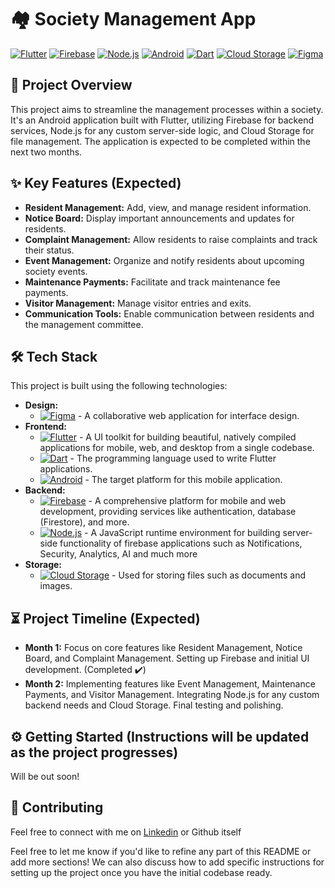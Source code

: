 # 🏘️ Society Management App

[![Flutter](https://img.shields.io/badge/Flutter-%2302569B.svg?style=for-the-badge&logo=flutter&logoColor=white)](https://flutter.dev/)
[![Firebase](https://img.shields.io/badge/Firebase-%23FFCA28.svg?style=for-the-badge&logo=firebase&logoColor=black)](https://firebase.google.com/)
[![Node.js](https://img.shields.io/badge/Node.js-%23339933.svg?style=for-the-badge&logo=nodedotjs&logoColor=white)](https://nodejs.org/en/)
[![Android](https://img.shields.io/badge/Android-%233DDC84.svg?style=for-the-badge&logo=android&logoColor=white)](https://developer.android.com/)
[![Dart](https://img.shields.io/badge/Dart-%230175C2.svg?style=for-the-badge&logo=dart&logoColor=white)](https://dart.dev/)
[![Cloud Storage](https://img.shields.io/badge/Cloud%20Storage-%234285F4.svg?style=for-the-badge&logo=google-cloud&logoColor=white)](https://cloud.google.com/storage)
[![Figma](https://img.shields.io/badge/Figma-%23F24E1E.svg?style=for-the-badge&logo=figma&logoColor=white)](https://www.figma.com/)


## 🚀 Project Overview

This project aims to streamline the management processes within a society. It's an Android application built with Flutter, utilizing Firebase for backend services, Node.js for any custom server-side logic, and Cloud Storage for file management. The application is expected to be completed within the next two months.

## ✨ Key Features (Expected)

* **Resident Management:** Add, view, and manage resident information.
* **Notice Board:** Display important announcements and updates for residents.
* **Complaint Management:** Allow residents to raise complaints and track their status.
* **Event Management:** Organize and notify residents about upcoming society events.
* **Maintenance Payments:** Facilitate and track maintenance fee payments.
* **Visitor Management:** Manage visitor entries and exits.
* **Communication Tools:** Enable communication between residents and the management committee.

## 🛠️ Tech Stack

This project is built using the following technologies:
* **Design:**
    * [![Figma](https://img.shields.io/badge/Figma-%23F24E1E.svg?style=for-the-badge&logo=figma&logoColor=white)](https://www.figma.com/) - A collaborative web application for interface design.
* **Frontend:**
    * [![Flutter](https://img.shields.io/badge/Flutter-%2302569B.svg?style=for-the-badge&logo=flutter&logoColor=white)](https://flutter.dev/) - A UI toolkit for building beautiful, natively compiled applications for mobile, web, and desktop from a single codebase.
    * [![Dart](https://img.shields.io/badge/Dart-%230175C2.svg?style=for-the-badge&logo=dart&logoColor=white)](https://dart.dev/) - The programming language used to write Flutter applications.
    * [![Android](https://img.shields.io/badge/Android-%233DDC84.svg?style=for-the-badge&logo=android&logoColor=white)](https://developer.android.com/) - The target platform for this mobile application.
* **Backend:**
    * [![Firebase](https://img.shields.io/badge/Firebase-%23FFCA28.svg?style=for-the-badge&logo=firebase&logoColor=black)](https://firebase.google.com/) - A comprehensive platform for mobile and web development, providing services like authentication, database (Firestore), and more.
    * [![Node.js](https://img.shields.io/badge/Node.js-%23339933.svg?style=for-the-badge&logo=nodedotjs&logoColor=white)](https://nodejs.org/en/) - A JavaScript runtime environment for building server-side functionality of firebase applications such as Notifications, Security, Analytics, AI and much more
* **Storage:**
    * [![Cloud Storage](https://img.shields.io/badge/Cloud%20Storage-%234285F4.svg?style=for-the-badge&logo=google-cloud&logoColor=white)](https://cloud.google.com/storage) - Used for storing files such as documents and images.

## ⏳ Project Timeline (Expected)
* **Month 1:** Focus on core features like Resident Management, Notice Board, and Complaint Management. Setting up Firebase and initial UI development. (Completed ✔️)
* **Month 2:** Implementing features like Event Management, Maintenance Payments, and Visitor Management. Integrating Node.js for any custom backend needs and Cloud Storage. Final testing and polishing.

## ⚙️ Getting Started (Instructions will be updated as the project progresses)

Will be out soon!

## 🤝 Contributing

Feel free to connect with me on [Linkedin](https://www.linkedin.com/in/vedant-shetye-579016262/) or Github itself



Feel free to let me know if you'd like to refine any part of this README or add more sections! We can also discuss how to add specific instructions for setting up the project once you have the initial codebase ready.
